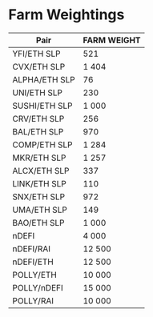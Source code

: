 # Farm Weightings

| Pair          | FARM WEIGHT |
| ------------- | ----------- |
| YFI/ETH SLP   | 521         |
| CVX/ETH SLP   | 1 404       |
| ALPHA/ETH SLP | 76          |
| UNI/ETH SLP   | 230         |
| SUSHI/ETH SLP | 1 000       |
| CRV/ETH SLP   | 256         |
| BAL/ETH SLP   | 970         |
| COMP/ETH SLP  | 1 284       |
| MKR/ETH SLP   | 1 257       |
| ALCX/ETH SLP  | 337         |
| LINK/ETH SLP  | 110         |
| SNX/ETH SLP   | 972         |
| UMA/ETH SLP   | 149         |
| BAO/ETH SLP   | 1 000       |
| nDEFI         | 4 000       |
| nDEFI/RAI     | 12 500      |
| nDEFI/ETH     | 12 500      |
| POLLY/ETH     | 10 000      |
| POLLY/nDEFI   | 15 000      |
| POLLY/RAI     | 10 000      |
